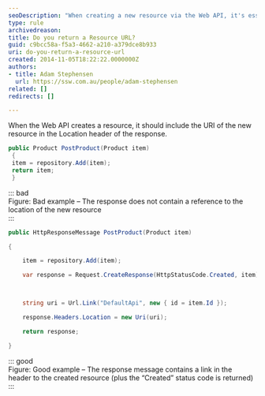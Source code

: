 ```yaml
---
seoDescription: "When creating a new resource via the Web API, it's essential to include the URI of the new resource in the Location header of the response."
type: rule
archivedreason: 
title: Do you return a Resource URL?
guid: c9bcc58a-f5a3-4662-a210-a379dce8b933
uri: do-you-return-a-resource-url
created: 2014-11-05T18:22:22.0000000Z
authors:
- title: Adam Stephensen
  url: https://ssw.com.au/people/adam-stephensen
related: []
redirects: []

---
```


When the Web API creates a resource, it should include the URI of the new resource in the Location header of the response.

<!--endintro-->



```cs
public Product PostProduct(Product item)
 {
 item = repository.Add(item);
 return item;
 }
```

::: bad  
Figure: Bad example – The response does not contain a reference to the location of the new resource  
:::

```cs
public HttpResponseMessage PostProduct(Product item)

{

    item = repository.Add(item);

    var response = Request.CreateResponse(HttpStatusCode.Created, item);



    string uri = Url.Link("DefaultApi", new { id = item.Id });

    response.Headers.Location = new Uri(uri);

    return response;

}
```

::: good  
Figure: Good example – The response message contains a link in the header to the created resource (plus the “Created” status code is returned)  
:::
